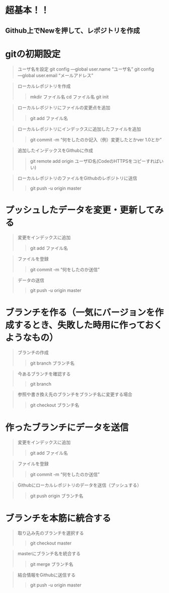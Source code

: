 # 超基本！！
## Github上でNewを押して、レポジトリを作成

# gitの初期設定
> ユーザ名を設定
git config —global user.name “ユーザ名”
git config ―global user.email “メールアドレス”

> ローカルレポジトリを作成
>> mkdir ファイル名
>> cd ファイル名
>> git init

> ローカルレポジトリにファイルの変更点を追加
>> git add ファイル名

> ローカルレポジトリにインデックスに追加したファイルを追加
>> git commit -m “何をしたのか記入（例）変更したとかver 1.0とか”


> 追加したインデックスをGithubに作成
>> git remote add origin ユーザID名(CodeのHTTPSをコピーすればいい)

> ローカルレポジトリのファイルをGithubのレポジトリに送信
>> git push -u origin master

# プッシュしたデータを変更・更新してみる

> 変更をインデックスに追加
>> git add ファイル名

> ファイルを登録
>> git commit -m “何をしたのか送信”

> データの送信
>> git push -u origin master

# ブランチを作る（一気にバージョンを作成するとき、失敗した時用に作っておくようなもの）

> ブランチの作成
>> git branch ブランチ名

> 今あるブランチを確認する
>> git branch

> 参照や書き換え先のブランチをブランチ名に変更する場合
>> git checkout ブランチ名

# 作ったブランチにデータを送信

> 変更をインデックスに追加
>> git add ファイル名

> ファイルを登録
>> git commit -m “何をしたのか送信”

> Githubにローカルレポジトリのデータを送信（プッシュする）
>> git push origin ブランチ名

# ブランチを本筋に統合する

> 取り込み先のブランチを選択する
>> git checkout master

> masterにブランチ名を統合する
>> git merge ブランチ名

> 結合情報をGithubに送信する
>> git push -u origin master